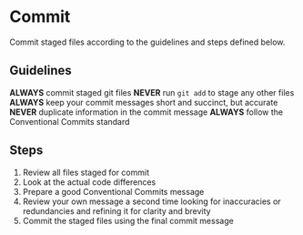 # Commit

Commit staged files according to the guidelines and steps defined below.

## Guidelines

**ALWAYS** commit staged git files
**NEVER** run `git add` to stage any other files
**ALWAYS** keep your commit messages short and succinct, but accurate
**NEVER** duplicate information in the commit message
**ALWAYS** follow the Conventional Commits standard

## Steps

1. Review all files staged for commit
2. Look at the actual code differences
3. Prepare a good Conventional Commits message
4. Review your own message a second time looking for inaccuracies or redundancies and refining it for clarity and brevity
5. Commit the staged files using the final commit message
